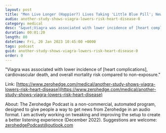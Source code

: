 ```yaml
---
layout: post
title: "Men Live Longer (Happier?) Lives Taking 'Little Blue Pill'; New Study Finds"
audio: another-study-shows-viagra-lowers-risk-heart-disease-0
category: medical
desc: "&quot;Viagra was associated with lower incidence of [heart complications], cardiovascular death, and overall mortality risk compared to non-exposure.&quot; "
duration: 00:01:20
length: 80
datetime: Fri, 20 Jan 2023 10:45:00 +0000
tags: podcast
guid: another-study-shows-viagra-lowers-risk-heart-disease-0
order: 0
---
```

&quot;Viagra was associated with lower incidence of [heart complications], cardiovascular death, and overall mortality risk compared to non-exposure.&quot; 

Link: [https://www.zerohedge.com/medical/another-study-shows-viagra-lowers-risk-heart-disease](https://www.zerohedge.com/medical/another-study-shows-viagra-lowers-risk-heart-disease)

About: The Zerohedge Podcast is a non-commercial, automated program, designed to give people a way to get news from Zerohedge in an audio format.  I am actively working on tweaking and improving the setup to create a better listening experience (December 2022).  Suggestions are welcome: [zerohedgePodcast@outlook.com](mailto:zerohedgePodcast@outlook.com)